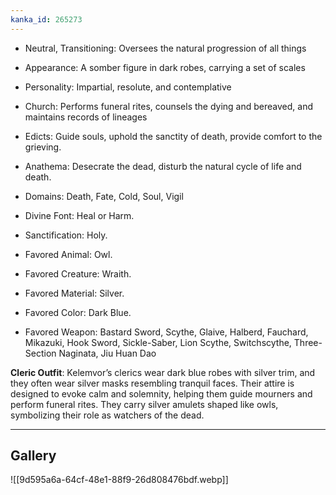 ```yaml
---
kanka_id: 265273
---
```


* Neutral, Transitioning: Oversees the natural progression of all things
* Appearance: A somber figure in dark robes, carrying a set of scales
* Personality: Impartial, resolute, and contemplative
* Church: Performs funeral rites, counsels the dying and bereaved, and maintains records of lineages

  

* Edicts: Guide souls, uphold the sanctity of death, provide comfort to the grieving.
* Anathema: Desecrate the dead, disturb the natural cycle of life and death.
* Domains: Death, Fate, Cold, Soul, Vigil
* Divine Font: Heal or Harm.
* Sanctification: Holy.
* Favored Animal: Owl.
* Favored Creature: Wraith.
* Favored Material: Silver.
* Favored Color: Dark Blue.
* Favored Weapon: Bastard Sword, Scythe, Glaive, Halberd, Fauchard, Mikazuki, Hook Sword, Sickle-Saber, Lion Scythe, Switchscythe, Three-Section Naginata, Jiu Huan Dao

**Cleric Outfit**: Kelemvor’s clerics wear dark blue robes with silver trim, and they often wear silver masks resembling tranquil faces. Their attire is designed to evoke calm and solemnity, helping them guide mourners and perform funeral rites. They carry silver amulets shaped like owls, symbolizing their role as watchers of the dead.

***
## Gallery
![[9d595a6a-64cf-48e1-88f9-26d808476bdf.webp]]